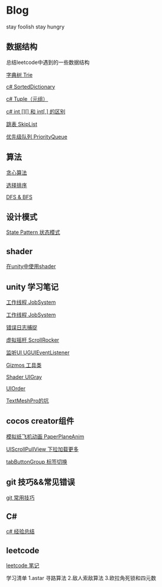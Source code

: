 # Blog
stay foolish stay hungry

## 数据结构
总结leetcode中遇到的一些数据结构

[字典树 Trie](https://github.com/h87545645/Blog/blob/main/data-structure/%E5%AD%97%E5%85%B8%E6%A0%91.md)

[c# SortedDictionary](https://github.com/h87545645/Blog/blob/main/data-structure/SortedDictionary.md)

[c# Tuple（元组）](https://github.com/h87545645/Blog/blob/main/data-structure/c%23%20%E5%85%83%E7%BB%84%20Tuple.md)

[c# int [][] 和 int[,] 的区别](https://github.com/h87545645/Blog/blob/main/data-structure/c%23%20int%20%5B%5D%5B%5D%20%E5%92%8C%20int%5B%2C%5D%20%E7%9A%84%E5%8C%BA%E5%88%AB)

[跳表 SkipList](https://github.com/h87545645/Blog/blob/main/data-structure/%E8%B7%B3%E8%A1%A8%20SkipList.md)

[优先级队列 PriorityQueue](https://github.com/h87545645/Blog/blob/main/data-structure/%E4%BC%98%E5%85%88%E7%BA%A7%E9%98%9F%E5%88%97PriorityQueue.md)


## 算法

[贪心算法](https://github.com/h87545645/Blog/blob/main/algorithm/%E8%B4%AA%E5%BF%83%E7%AE%97%E6%B3%95.md)

[选择排序](https://github.com/h87545645/Blog/blob/main/data-structure/%E5%AD%97%E5%85%B8%E6%A0%91.md)

[DFS & BFS](https://github.com/h87545645/Blog/blob/main/algorithm/DFS%26BFS.md)



## 设计模式

[State Pattern 状态模式](https://github.com/h87545645/Blog/tree/main/design-pattern)

## shader

[在unity中使用shader](https://github.com/h87545645/Blog/blob/main/shader/shader%E5%85%A5%E9%97%A8.md)


## unity 学习笔记

[工作线程 JobSystem](https://github.com/h87545645/Blog/blob/main/unity3d/unity3d-JobSystem.md)

[工作线程 JobSystem](https://github.com/h87545645/Blog/blob/main/unity3d/unity3d-JobSystem.md)

[错误日志捕捉](https://github.com/h87545645/Blog/blob/main/unity3d/DebugLogWindow.md)

[虚拟摇杆 ScrollRocker](https://github.com/h87545645/Blog/blob/main/unity3d/ScrollRocker.md)

[监听UI UGUIEventListener](https://github.com/h87545645/Blog/blob/main/unity3d/UGUIEventListener.md)

[Gizmos 工具类](https://github.com/h87545645/Blog/blob/main/unity3d/Gizmos.md)

[Shader UIGray](https://github.com/h87545645/Blog/blob/main/unity3d/Shader%20UIGray.md)

[UIOrder](https://github.com/h87545645/Blog/blob/main/unity3d/UIOrder.md)

[TextMeshPro的坑](https://github.com/h87545645/Blog/blob/main/unity3d/%E8%AE%B0%E5%BD%95%E4%B8%80%E4%B8%AA%E4%BD%BF%E7%94%A8TextMeshPro%E7%9A%84%E5%9D%91.md)





## cocos creator组件

[模拟纸飞机动画 PaperPlaneAnim](https://github.com/h87545645/PaperPlaneAnim)

[UIScrollPullView 下拉加载更多](https://github.com/h87545645/UIScrollPullView)

[tabButtonGroup 标签切换](https://github.com/h87545645/tabButtonGroup)

## git 技巧&&常见错误
[git 常用技巧](https://github.com/h87545645/Blog/blob/main/git/git.md)


## C# 
[c# 经验总结](https://github.com/h87545645/Blog/blob/main/c%23/c%23%E7%BB%8F%E9%AA%8C%E6%80%BB%E7%BB%93.md)

## leetcode
[leetcode 笔记](https://github.com/h87545645/leetcode_note)


学习清单
1.astar 寻路算法
2.敌人索敌算法
3.欧拉角死锁和四元数
